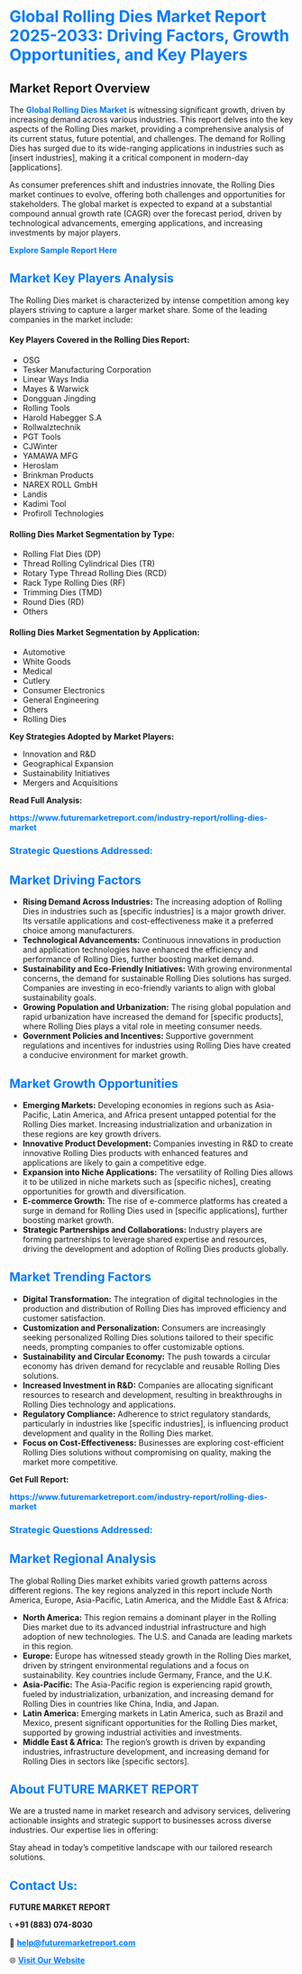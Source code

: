 <h1 style="color: #007BFF;">Global Rolling Dies Market Report 2025-2033: Driving Factors, Growth Opportunities, and Key Players</h1>

<section id="overview">
<h2>Market Report Overview</h2>
<p>The <a href="https://www.futuremarketreport.com/industry-report/rolling-dies-market" style="color: #007BFF; text-decoration: none;"><strong>Global Rolling Dies Market</strong></a> is witnessing significant growth, driven by increasing demand across various industries. This report delves into the key aspects of the Rolling Dies market, providing a comprehensive analysis of its current status, future potential, and challenges. The demand for Rolling Dies has surged due to its wide-ranging applications in industries such as [insert industries], making it a critical component in modern-day [applications].</p>
<p>As consumer preferences shift and industries innovate, the Rolling Dies market continues to evolve, offering both challenges and opportunities for stakeholders. The global market is expected to expand at a substantial compound annual growth rate (CAGR) over the forecast period, driven by technological advancements, emerging applications, and increasing investments by major players.</p>
</section>

<section id="overview">
<p><a href="https://www.futuremarketreport.com/request-sample/reportId=112973" style="color: #007BFF; text-decoration: none;"><strong>Explore Sample Report Here</strong></a></p>
</section>

<section id="key-players">
<h2 style="color: #007BFF;">Market Key Players Analysis</h2>
<p>The Rolling Dies market is characterized by intense competition among key players striving to capture a larger market share. Some of the leading companies in the market include:</p>
<h4>Key Players Covered in the Rolling Dies Report:</h4>
<ul><li>OSG</li><li>Tesker Manufacturing Corporation</li><li>Linear Ways India</li><li>Mayes &amp; Warwick</li><li>Dongguan Jingding</li><li>Rolling Tools</li><li>Harold Habegger S.A</li><li>Rollwalztechnik</li><li>PGT Tools</li><li>CJWinter</li><li>YAMAWA MFG</li><li>Heroslam</li><li>Brinkman Products</li><li>NAREX ROLL GmbH</li><li>Landis</li><li>Kadimi Tool</li><li>Profiroll Technologies</li></ul>
<h4>Rolling Dies Market Segmentation by Type:</h4>
<ul><li>Rolling Flat Dies (DP)</li><li>Thread Rolling Cylindrical Dies (TR)</li><li>Rotary Type Thread Rolling Dies (RCD)</li><li>Rack Type Rolling Dies (RF)</li><li>Trimming Dies (TMD)</li><li>Round Dies (RD)</li><li>Others</li></ul>

<h4>Rolling Dies Market Segmentation by Application:</h4>
<ul><li>Automotive</li><li>White Goods</li><li>Medical</li><li>Cutlery</li><li>Consumer Electronics</li><li>General Engineering</li><li>Others</li><li>Rolling Dies</li></ul>
<p><strong>Key Strategies Adopted by Market Players:</strong></p>
<ul>
<li>Innovation and R&D</li>
<li>Geographical Expansion</li>
<li>Sustainability Initiatives</li>
<li>Mergers and Acquisitions</li>
</ul>
</section>

<section>
<p><strong>Read Full Analysis: </strong></p><a href="https://www.futuremarketreport.com/industry-report/rolling-dies-market" style="color: #007BFF; text-decoration: none;"><strong>https://www.futuremarketreport.com/industry-report/rolling-dies-market</strong></a>
<h3 style="color: #007BFF;">Strategic Questions Addressed:</h3>
</section>

<section id="driving-factors">
<h2 style="color: #007BFF;">Market Driving Factors</h2>
<ul>
<li><strong>Rising Demand Across Industries:</strong> The increasing adoption of Rolling Dies in industries such as [specific industries] is a major growth driver. Its versatile applications and cost-effectiveness make it a preferred choice among manufacturers.</li>
<li><strong>Technological Advancements:</strong> Continuous innovations in production and application technologies have enhanced the efficiency and performance of Rolling Dies, further boosting market demand.</li>
<li><strong>Sustainability and Eco-Friendly Initiatives:</strong> With growing environmental concerns, the demand for sustainable Rolling Dies solutions has surged. Companies are investing in eco-friendly variants to align with global sustainability goals.</li>
<li><strong>Growing Population and Urbanization:</strong> The rising global population and rapid urbanization have increased the demand for [specific products], where Rolling Dies plays a vital role in meeting consumer needs.</li>
<li><strong>Government Policies and Incentives:</strong> Supportive government regulations and incentives for industries using Rolling Dies have created a conducive environment for market growth.</li>
</ul>
</section>

<section id="growth-opportunities">
<h2 style="color: #007BFF;">Market Growth Opportunities</h2>
<ul>
<li><strong>Emerging Markets:</strong> Developing economies in regions such as Asia-Pacific, Latin America, and Africa present untapped potential for the Rolling Dies market. Increasing industrialization and urbanization in these regions are key growth drivers.</li>
<li><strong>Innovative Product Development:</strong> Companies investing in R&D to create innovative Rolling Dies products with enhanced features and applications are likely to gain a competitive edge.</li>
<li><strong>Expansion into Niche Applications:</strong> The versatility of Rolling Dies allows it to be utilized in niche markets such as [specific niches], creating opportunities for growth and diversification.</li>
<li><strong>E-commerce Growth:</strong> The rise of e-commerce platforms has created a surge in demand for Rolling Dies used in [specific applications], further boosting market growth.</li>
<li><strong>Strategic Partnerships and Collaborations:</strong> Industry players are forming partnerships to leverage shared expertise and resources, driving the development and adoption of Rolling Dies products globally.</li>
</ul>
</section>

<section id="trending-factors">
<h2 style="color: #007BFF;">Market Trending Factors</h2>
<ul>
<li><strong>Digital Transformation:</strong> The integration of digital technologies in the production and distribution of Rolling Dies has improved efficiency and customer satisfaction.</li>
<li><strong>Customization and Personalization:</strong> Consumers are increasingly seeking personalized Rolling Dies solutions tailored to their specific needs, prompting companies to offer customizable options.</li>
<li><strong>Sustainability and Circular Economy:</strong> The push towards a circular economy has driven demand for recyclable and reusable Rolling Dies solutions.</li>
<li><strong>Increased Investment in R&D:</strong> Companies are allocating significant resources to research and development, resulting in breakthroughs in Rolling Dies technology and applications.</li>
<li><strong>Regulatory Compliance:</strong> Adherence to strict regulatory standards, particularly in industries like [specific industries], is influencing product development and quality in the Rolling Dies market.</li>
<li><strong>Focus on Cost-Effectiveness:</strong> Businesses are exploring cost-efficient Rolling Dies solutions without compromising on quality, making the market more competitive.</li>
</ul>
</section>

<section>
<p><strong>Get Full Report: </strong></p><a href="https://www.futuremarketreport.com/industry-report/rolling-dies-market" style="color: #007BFF; text-decoration: none;"><strong>https://www.futuremarketreport.com/industry-report/rolling-dies-market</strong></a>
<h3 style="color: #007BFF;">Strategic Questions Addressed:</h3>
</section>


<section id="regional-analysis">
<h2 style="color: #007BFF;">Market Regional Analysis</h2>
<p>The global Rolling Dies market exhibits varied growth patterns across different regions. The key regions analyzed in this report include North America, Europe, Asia-Pacific, Latin America, and the Middle East & Africa:</p>
<ul>
<li><strong>North America:</strong> This region remains a dominant player in the Rolling Dies market due to its advanced industrial infrastructure and high adoption of new technologies. The U.S. and Canada are leading markets in this region.</li>
<li><strong>Europe:</strong> Europe has witnessed steady growth in the Rolling Dies market, driven by stringent environmental regulations and a focus on sustainability. Key countries include Germany, France, and the U.K.</li>
<li><strong>Asia-Pacific:</strong> The Asia-Pacific region is experiencing rapid growth, fueled by industrialization, urbanization, and increasing demand for Rolling Dies in countries like China, India, and Japan.</li>
<li><strong>Latin America:</strong> Emerging markets in Latin America, such as Brazil and Mexico, present significant opportunities for the Rolling Dies market, supported by growing industrial activities and investments.</li>
<li><strong>Middle East & Africa:</strong> The region’s growth is driven by expanding industries, infrastructure development, and increasing demand for Rolling Dies in sectors like [specific sectors].</li>
</ul>
</section>

<footer>
<h2 style="color: #007BFF;">About FUTURE MARKET REPORT</h2>
<p>We are a trusted name in market research and advisory services, delivering actionable insights and strategic support to businesses across diverse industries. Our expertise lies in offering:</p>

<p>Stay ahead in today’s competitive landscape with our tailored research solutions.</p>

<h2 style="color: #007BFF;">Contact Us:</h2>
<p><strong>FUTURE MARKET REPORT</strong></p>
<p>📞 <strong>+91 (883) 074-8030</strong></p>
<p>📧 <strong><a href="mailto:help@futuremarketreport.com" style="color: #007BFF;">help@futuremarketreport.com</a></strong></p>
<p>🌐 <strong><a href="https://www.futuremarketreport.com/" style="color: #007BFF;">Visit Our Website</a></strong></p>
</footer>